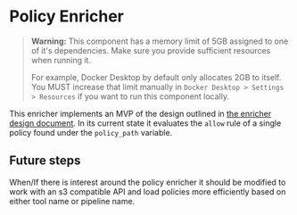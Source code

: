 # Policy Enricher

> **Warning:** This component has a memory limit of 5GB assigned to one of
> it's dependencies. Make sure you provide sufficient resources when running it.
>
> For example, Docker Desktop by default only allocates 2GB to itself. You
> MUST increase that limit manually in `Docker Desktop > Settings > Resources`
> if you want to run this component locally.

This enricher implements an MVP of the design outlined in
[the enricher design document](/docs/designs/policy-enricher.md).
In its current state it evaluates the `allow` rule of a single policy found
under the `policy_path` variable.

## Future steps

When/If there is interest around the policy enricher it should be modified to
work with an s3 compatible API and load policies more efficiently based on
either tool name or pipeline name.
